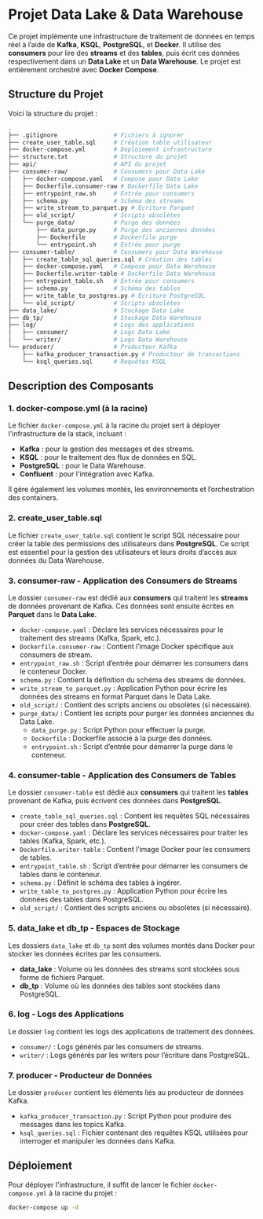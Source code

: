 # Projet Data Lake & Data Warehouse

Ce projet implémente une infrastructure de traitement de données en temps réel à l’aide de **Kafka**, **KSQL**, **PostgreSQL**, et **Docker**. Il utilise des **consumers** pour lire des **streams** et des **tables**, puis écrit ces données respectivement dans un **Data Lake** et un **Data Warehouse**. Le projet est entièrement orchestré avec **Docker Compose**.

## Structure du Projet

Voici la structure du projet :

```bash
.
├── .gitignore                # Fichiers à ignorer
├── create_user_table.sql     # Création table utilisateur
├── docker-compose.yml        # Déploiement infrastructure
├── structure.txt             # Structure du projet
├── api/                      # API du projet
├── consumer-raw/             # Consumers pour Data Lake
│   ├── docker-compose.yaml   # Compose pour Data Lake
│   ├── Dockerfile.consumer-raw # Dockerfile Data Lake
│   ├── entrypoint_raw.sh     # Entrée pour consumers
│   ├── schema.py             # Schéma des streams
│   ├── write_stream_to_parquet.py # Ecriture Parquet
│   ├── old_script/           # Scripts obsolètes
│   └── purge_data/           # Purge des données
│       ├── data_purge.py     # Purge des anciennes données
│       ├── Dockerfile        # Dockerfile purge
│       └── entrypoint.sh     # Entrée pour purge
├── consumer-table/           # Consumers pour Data Warehouse
│   ├── create_table_sql_queries.sql # Création des tables
│   ├── docker-compose.yaml   # Compose pour Data Warehouse
│   ├── Dockerfile.writer-table # Dockerfile Data Warehouse
│   ├── entrypoint_table.sh   # Entrée pour consumers
│   ├── schema.py             # Schéma des tables
│   ├── write_table_to_postgres.py # Ecriture PostgreSQL
│   └── old_script/           # Scripts obsolètes
├── data_lake/                # Stockage Data Lake
├── db_tp/                    # Stockage Data Warehouse
├── log/                      # Logs des applications
│   ├── consumer/             # Logs Data Lake
│   └── writer/               # Logs Data Warehouse
└── producer/                 # Producteur Kafka
    ├── kafka_producer_transaction.py # Producteur de transactions
    └── ksql_queries.sql      # Requêtes KSQL
```

## Description des Composants

### 1. **docker-compose.yml** (à la racine)

Le fichier `docker-compose.yml` à la racine du projet sert à déployer l'infrastructure de la stack, incluant :
- **Kafka** : pour la gestion des messages et des streams.
- **KSQL** : pour le traitement des flux de données en SQL.
- **PostgreSQL** : pour le Data Warehouse.
- **Confluent** : pour l'intégration avec Kafka.
  
Il gère également les volumes montés, les environnements et l’orchestration des containers.

### 2. **create_user_table.sql**

Le fichier `create_user_table.sql` contient le script SQL nécessaire pour créer la table des permissions des utilisateurs dans **PostgreSQL**. Ce script est essentiel pour la gestion des utilisateurs et leurs droits d’accès aux données du Data Warehouse.

### 3. **consumer-raw** - Application des Consumers de Streams

Le dossier `consumer-raw` est dédié aux **consumers** qui traitent les **streams** de données provenant de Kafka. Ces données sont ensuite écrites en **Parquet** dans le **Data Lake**.

- `docker-compose.yaml` : Déclare les services nécessaires pour le traitement des streams (Kafka, Spark, etc.).
- `Dockerfile.consumer-raw` : Contient l’image Docker spécifique aux consumers de stream.
- `entrypoint_raw.sh` : Script d’entrée pour démarrer les consumers dans le conteneur Docker.
- `schema.py` : Contient la définition du schéma des streams de données.
- `write_stream_to_parquet.py` : Application Python pour écrire les données des streams en format Parquet dans le Data Lake.
- `old_script/` : Contient des scripts anciens ou obsolètes (si nécessaire).
- `purge_data/` : Contient les scripts pour purger les données anciennes du Data Lake.
  - `data_purge.py` : Script Python pour effectuer la purge.
  - `Dockerfile` : Dockerfile associé à la purge des données.
  - `entrypoint.sh` : Script d’entrée pour démarrer la purge dans le conteneur.

### 4. **consumer-table** - Application des Consumers de Tables

Le dossier `consumer-table` est dédié aux **consumers** qui traitent les **tables** provenant de Kafka, puis écrivent ces données dans **PostgreSQL**.

- `create_table_sql_queries.sql` : Contient les requêtes SQL nécessaires pour créer des tables dans **PostgreSQL**.
- `docker-compose.yaml` : Déclare les services nécessaires pour traiter les tables (Kafka, Spark, etc.).
- `Dockerfile.writer-table` : Contient l’image Docker pour les consumers de tables.
- `entrypoint_table.sh` : Script d’entrée pour démarrer les consumers de tables dans le conteneur.
- `schema.py` : Définit le schéma des tables à ingérer.
- `write_table_to_postgres.py` : Application Python pour écrire les données des tables dans PostgreSQL.
- `old_script/` : Contient des scripts anciens ou obsolètes (si nécessaire).

### 5. **data_lake et db_tp** - Espaces de Stockage

Les dossiers `data_lake` et `db_tp` sont des volumes montés dans Docker pour stocker les données écrites par les consumers.

- **data_lake** : Volume où les données des streams sont stockées sous forme de fichiers Parquet.
- **db_tp** : Volume où les données des tables sont stockées dans PostgreSQL.

### 6. **log** - Logs des Applications

Le dossier `log` contient les logs des applications de traitement des données.

- `consumer/` : Logs générés par les consumers de streams.
- `writer/` : Logs générés par les writers pour l’écriture dans PostgreSQL.

### 7. **producer** - Producteur de Données

Le dossier `producer` contient les éléments liés au producteur de données Kafka.

- `kafka_producer_transaction.py` : Script Python pour produire des messages dans les topics Kafka.
- `ksql_queries.sql` : Fichier contenant des requêtes KSQL utilisées pour interroger et manipuler les données dans Kafka.

## Déploiement

Pour déployer l'infrastructure, il suffit de lancer le fichier `docker-compose.yml` à la racine du projet :

```bash
docker-compose up -d
```
